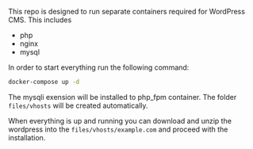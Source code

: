 This repo is designed to run separate containers required for WordPress CMS.
This includes
* php
* nginx
* mysql

In order to start everything run the following command:
```bash
docker-compose up -d
```

The mysqli exension will be installed to php_fpm container.
The folder `files/vhosts` will be created automatically.

When everything is up and running you can download and unzip the wordpress into the `files/vhosts/example.com` and proceed with the installation.

